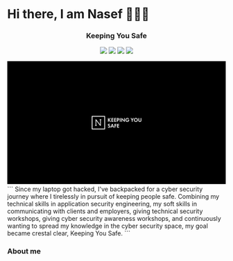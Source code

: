 # Hi there, I am Nasef 👋👋👋



<h3 align="center">
Keeping You Safe
</h3>

<p align="center">
<a href="https://www.linkedin.com/in/iamnasef/"><img src="https://img.shields.io/badge/LinkedIn-0077B5?style=for-the-badge&logo=linkedin&logoColor=white"/></a>
<a href="https://twitter.com/iamnasef"><img src="https://img.shields.io/badge/Twitter-1DA1F2?style=for-the-badge&logo=twitter&logoColor=white"/></a>
<a href="https://github.com/iamnasef"><img src="https://img.shields.io/badge/GitHub-100000?style=for-the-badge&logo=github&logoColor=white"/></a>
<a href="https://www.youtube.com/channel/UCoxP4Z6Wfz60fFtB31gyNlQ"><img src="https://img.shields.io/badge/YouTube-FF0000?style=for-the-badge&logo=youtube&logoColor=white"/></a>
</p>

<img src="/img/cover.png">
```
Since my laptop got hacked, I've backpacked for a cyber security journey where I tirelessly in pursuit of keeping people safe. 
Combining my technical skills in application security engineering, my soft skills in communicating with clients and employers,
giving technical security workshops, giving cyber security awareness workshops, and continuously wanting to spread my knowledge 
in the cyber security space, my goal became crestal clear, Keeping You Safe. 
```


### About me
